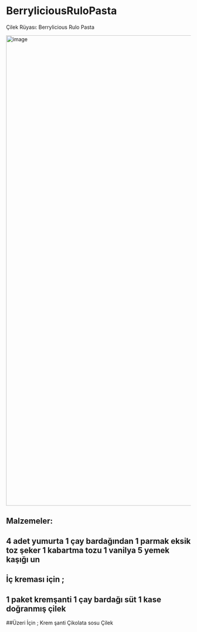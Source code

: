 # BerryliciousRuloPasta
Çilek Rüyası: Berrylicious Rulo Pasta


<img width="1280" alt="image" src="https://github.com/Anpuu/BerryliciousRuloPasta/assets/71339489/4d1b4c26-b8ac-4c9b-ae65-6a0b16615190">

## Malzemeler:
4 adet yumurta
1 çay bardağından 1 parmak eksik toz şeker
1 kabartma tozu
1 vanilya
5 yemek kaşığı un
---
## İç kreması için ;
1 paket kremşanti
1 çay bardağı süt
1 kase doğranmış çilek
---
##Üzeri İçin ;
Krem şanti
Çikolata sosu
Çilek
